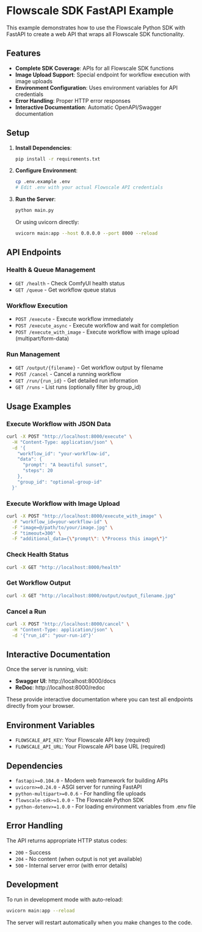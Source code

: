 # Flowscale SDK FastAPI Example

This example demonstrates how to use the Flowscale Python SDK with FastAPI to create a web API that wraps all Flowscale SDK functionality.

## Features

- **Complete SDK Coverage**: APIs for all Flowscale SDK functions
- **Image Upload Support**: Special endpoint for workflow execution with image uploads
- **Environment Configuration**: Uses environment variables for API credentials
- **Error Handling**: Proper HTTP error responses
- **Interactive Documentation**: Automatic OpenAPI/Swagger documentation

## Setup

1. **Install Dependencies**:
   ```bash
   pip install -r requirements.txt
   ```

2. **Configure Environment**:
   ```bash
   cp .env.example .env
   # Edit .env with your actual Flowscale API credentials
   ```

3. **Run the Server**:
   ```bash
   python main.py
   ```
   
   Or using uvicorn directly:
   ```bash
   uvicorn main:app --host 0.0.0.0 --port 8000 --reload
   ```

## API Endpoints

### Health & Queue Management
- `GET /health` - Check ComfyUI health status
- `GET /queue` - Get workflow queue status

### Workflow Execution
- `POST /execute` - Execute workflow immediately
- `POST /execute_async` - Execute workflow and wait for completion
- `POST /execute_with_image` - Execute workflow with image upload (multipart/form-data)

### Run Management
- `GET /output/{filename}` - Get workflow output by filename
- `POST /cancel` - Cancel a running workflow
- `GET /run/{run_id}` - Get detailed run information
- `GET /runs` - List runs (optionally filter by group_id)

## Usage Examples

### Execute Workflow with JSON Data
```bash
curl -X POST "http://localhost:8000/execute" \
  -H "Content-Type: application/json" \
  -d '{
    "workflow_id": "your-workflow-id",
    "data": {
      "prompt": "A beautiful sunset",
      "steps": 20
    },
    "group_id": "optional-group-id"
  }'
```

### Execute Workflow with Image Upload
```bash
curl -X POST "http://localhost:8000/execute_with_image" \
  -F "workflow_id=your-workflow-id" \
  -F "image=@/path/to/your/image.jpg" \
  -F "timeout=300" \
  -F "additional_data={\"prompt\": \"Process this image\"}"
```

### Check Health Status
```bash
curl -X GET "http://localhost:8000/health"
```

### Get Workflow Output
```bash
curl -X GET "http://localhost:8000/output/output_filename.jpg"
```

### Cancel a Run
```bash
curl -X POST "http://localhost:8000/cancel" \
  -H "Content-Type: application/json" \
  -d '{"run_id": "your-run-id"}'
```

## Interactive Documentation

Once the server is running, visit:
- **Swagger UI**: http://localhost:8000/docs
- **ReDoc**: http://localhost:8000/redoc

These provide interactive documentation where you can test all endpoints directly from your browser.

## Environment Variables

- `FLOWSCALE_API_KEY`: Your Flowscale API key (required)
- `FLOWSCALE_API_URL`: Your Flowscale API base URL (required)

## Dependencies

- `fastapi>=0.104.0` - Modern web framework for building APIs
- `uvicorn>=0.24.0` - ASGI server for running FastAPI
- `python-multipart>=0.0.6` - For handling file uploads
- `flowscale-sdk>=1.0.0` - The Flowscale Python SDK
- `python-dotenv>=1.0.0` - For loading environment variables from .env file

## Error Handling

The API returns appropriate HTTP status codes:
- `200` - Success
- `204` - No content (when output is not yet available)
- `500` - Internal server error (with error details)

## Development

To run in development mode with auto-reload:
```bash
uvicorn main:app --reload
```

The server will restart automatically when you make changes to the code.